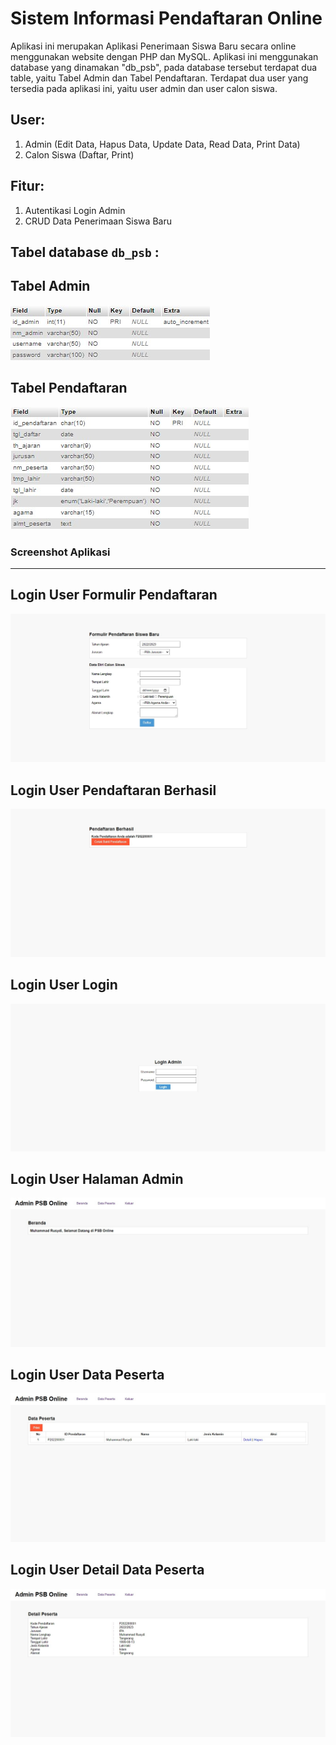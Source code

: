 # Sistem Informasi Pendaftaran Online
Aplikasi ini merupakan Aplikasi Penerimaan Siswa Baru secara online menggunakan website dengan PHP dan MySQL. Aplikasi ini menggunakan database yang dinamakan "db_psb", pada database tersebut terdapat dua table, yaitu Tabel Admin dan Tabel Pendaftaran. Terdapat dua user yang tersedia pada aplikasi ini, yaitu user admin dan user calon siswa.

User:
----------------
1. Admin (Edit Data, Hapus Data, Update Data, Read Data, Print Data)
2. Calon Siswa (Daftar, Print)

Fitur:
----------------
1. Autentikasi Login Admin
2. CRUD Data Penerimaan Siswa Baru

Tabel database **`db_psb`** :
----------------
## Tabel Admin
![Tabel Admin](https://raw.githubusercontent.com/rusydimuhammad/Sistem-Informasi-Pendaftaran-Online/main/assets/Database/TabelAdmin.jpg)
## Tabel Pendaftaran
![Tabel Pendaftaran](https://raw.githubusercontent.com/rusydimuhammad/Sistem-Informasi-Pendaftaran-Online/main/assets/Database/TabelPendaftaran.jpg)

### Screenshot Aplikasi ###
--------------
## Login User Formulir Pendaftaran
![Login User Formulir Pendaftaran](https://raw.githubusercontent.com/rusydimuhammad/Sistem-Informasi-Pendaftaran-Online/main/assets/Tampilan/TampilanFormulirPendaftaran.jpg)
## Login User Pendaftaran Berhasil
![Login User Pendaftaran Berhasil](https://raw.githubusercontent.com/rusydimuhammad/Sistem-Informasi-Pendaftaran-Online/main/assets/Tampilan/TampilanPendaftaranBerhasil.jpg)
## Login User Login
![Login User Login](https://raw.githubusercontent.com/rusydimuhammad/Sistem-Informasi-Pendaftaran-Online/main/assets/Tampilan/TampilanLogin.jpg)
## Login User Halaman Admin
![Login User Halaman Admin](https://raw.githubusercontent.com/rusydimuhammad/Sistem-Informasi-Pendaftaran-Online/main/assets/Tampilan/TampilanHalamanAdmin.jpg)
## Login User Data Peserta
![Login User Data Peserta](https://raw.githubusercontent.com/rusydimuhammad/Sistem-Informasi-Pendaftaran-Online/main/assets/Tampilan/TampilanDataPeserta.jpg)
## Login User Detail Data Peserta
![Login User Detail Data Peserta](https://raw.githubusercontent.com/rusydimuhammad/Sistem-Informasi-Pendaftaran-Online/main/assets/Tampilan/TampilanDetailDataPeserta.jpg)

